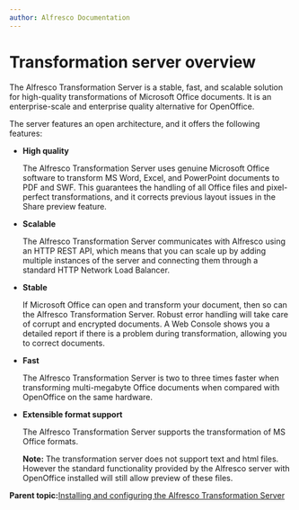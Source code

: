 ```yaml
---
author: Alfresco Documentation
---
```


# Transformation server overview

The Alfresco Transformation Server is a stable, fast, and scalable solution for high-quality transformations of Microsoft Office documents. It is an enterprise-scale and enterprise quality alternative for OpenOffice.

The server features an open architecture, and it offers the following features:

-   **High quality**

    The Alfresco Transformation Server uses genuine Microsoft Office software to transform MS Word, Excel, and PowerPoint documents to PDF and SWF. This guarantees the handling of all Office files and pixel-perfect transformations, and it corrects previous layout issues in the Share preview feature.

-   **Scalable**

    The Alfresco Transformation Server communicates with Alfresco using an HTTP REST API, which means that you can scale up by adding multiple instances of the server and connecting them through a standard HTTP Network Load Balancer.

-   **Stable**

    If Microsoft Office can open and transform your document, then so can the Alfresco Transformation Server. Robust error handling will take care of corrupt and encrypted documents. A Web Console shows you a detailed report if there is a problem during transformation, allowing you to correct documents.

-   **Fast**

    The Alfresco Transformation Server is two to three times faster when transforming multi-megabyte Office documents when compared with OpenOffice on the same hardware.

-   **Extensible format support**

    The Alfresco Transformation Server supports the transformation of MS Office formats. 

    **Note:** The transformation server does not support text and html files. However the standard functionality provided by the Alfresco server with OpenOffice installed will still allow preview of these files.


**Parent topic:**[Installing and configuring the Alfresco Transformation Server](../concepts/transerv-intro.md)

